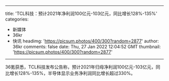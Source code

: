 
---
title: 'TCL科技：预计2021年净利润100亿元-103亿元，同比增长128%-135%'
categories: 
 - 新媒体
 - 36kr
 - 快讯
headimg: 'https://picsum.photos/400/300?random=2877'
author: 36kr
comments: false
date: Thu, 27 Jan 2022 12:04:52 GMT
thumbnail: 'https://picsum.photos/400/300?random=2877'
---

<div>   
36氪获悉，TCL科技发布公告称，预计2021年归母净利润100亿元-103亿元，同比增长128%-135%，半导体显示业务净利润同比增长超过330%。  
</div>
            